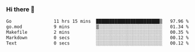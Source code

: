 ### Hi there 👋

<!--
**yeya24/yeya24** is a ✨ _special_ ✨ repository because its `README.md` (this file) appears on your GitHub profile.

Here are some ideas to get you started:

- 🔭 I’m currently working on ...
- 🌱 I’m currently learning ...
- 👯 I’m looking to collaborate on ...
- 🤔 I’m looking for help with ...
- 💬 Ask me about ...
- 📫 How to reach me: ...
- 😄 Pronouns: ...
- ⚡ Fun fact: ...
-->

<!--START_SECTION:waka-->

```txt
Go                11 hrs 15 mins  ████████████████████████▒   97.96 %
go.mod            9 mins          ▒░░░░░░░░░░░░░░░░░░░░░░░░   01.34 %
Makefile          2 mins          ░░░░░░░░░░░░░░░░░░░░░░░░░   00.35 %
Markdown          0 secs          ░░░░░░░░░░░░░░░░░░░░░░░░░   00.12 %
Text              0 secs          ░░░░░░░░░░░░░░░░░░░░░░░░░   00.12 %
```

<!--END_SECTION:waka-->
